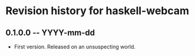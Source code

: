 # Revision history for haskell-webcam

## 0.1.0.0 -- YYYY-mm-dd

* First version. Released on an unsuspecting world.
